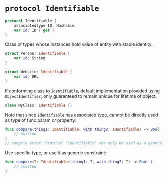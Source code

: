 # `protocol Identifiable`

```swift
protocol Identifiable {
    associatedtype ID: Hashable
    var id: ID { get }
}
```

Class of types whose instances hold value of entity with stable identity.

```swift
struct Person: Identifiable {
    var id: String
}

struct Website: Identifiable {
    var id: URL
}
```

If conforming class to `Identifiable`, default implementation provided using `ObjectIdentifier`; only guaranteed to remain unique for lifetime of object.

```swift
class MyClass: Identifiable {}
```

Note that since `Identifiable` has associated type, cannot be directly used as type of func param or property:

```swift
func compare(thing1: Identifiable, with thing2: Identifiable) -> Bool {
    // omitted
}
// compile error: Protocol 'Identifiable' can only be used as a generic constraint because it has Self or associated type requirements 
```

Use specific type, or use it as generic constraint:

```swift
func compare<T: Identifiable>(thing1: T, with thing2: T) -> Bool {
    // omitted
}
```

